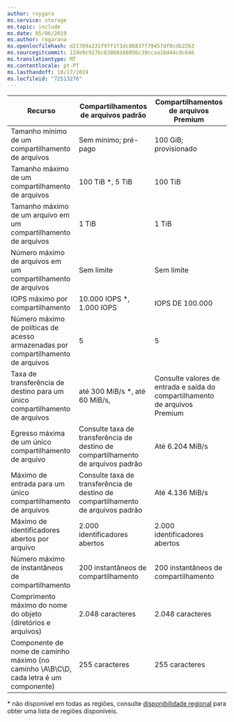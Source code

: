 ```yaml
---
author: roygara
ms.service: storage
ms.topic: include
ms.date: 05/06/2019
ms.author: rogarana
ms.openlocfilehash: d21709a231f97f1f1dc86837f79457df0cdb2263
ms.sourcegitcommit: 12de9c927bc63868168056c39ccaa16d44cdc646
ms.translationtype: MT
ms.contentlocale: pt-PT
ms.lasthandoff: 10/17/2019
ms.locfileid: "72513276"
---
```

| Recurso | Compartilhamentos de arquivos padrão | Compartilhamentos de arquivos Premium |
|----------|---------------|------------------------------------------|
| Tamanho mínimo de um compartilhamento de arquivos | Sem mínimo; pré-pago | 100 GiB; provisionado |
| Tamanho máximo de um compartilhamento de arquivos | 100 TiB *, 5 TiB | 100 TiB |
| Tamanho máximo de um arquivo em um compartilhamento de arquivos | 1 TiB | 1 TiB |
| Número máximo de arquivos em um compartilhamento de arquivos | Sem limite | Sem limite |
| IOPS máximo por compartilhamento | 10.000 IOPS *, 1.000 IOPS | IOPS DE 100.000 |
| Número máximo de políticas de acesso armazenadas por compartilhamento de arquivos | 5 | 5 |
| Taxa de transferência de destino para um único compartilhamento de arquivos | até 300 MiB/s *, até 60 MiB/s,  | Consulte valores de entrada e saída do compartilhamento de arquivos Premium|
| Egresso máxima de um único compartilhamento de arquivo | Consulte taxa de transferência de destino de compartilhamento de arquivos padrão | Até 6.204 MiB/s |
| Máximo de entrada para um único compartilhamento de arquivos | Consulte taxa de transferência de destino de compartilhamento de arquivos padrão | Até 4.136 MiB/s |
| Máximo de identificadores abertos por arquivo | 2\.000 identificadores abertos | 2\.000 identificadores abertos |
| Número máximo de instantâneos de compartilhamento | 200 instantâneos de compartilhamento | 200 instantâneos de compartilhamento |
| Comprimento máximo do nome do objeto (diretórios e arquivos) | 2\.048 caracteres | 2\.048 caracteres |
| Componente de nome de caminho máximo (no caminho \A\B\C\D, cada letra é um componente) | 255 caracteres | 255 caracteres |

\* não disponível em todas as regiões, consulte [disponibilidade regional](../articles/storage/files/storage-files-planning.md#regional-availability) para obter uma lista de regiões disponíveis.